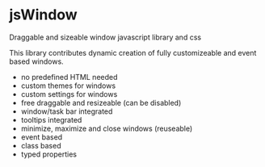 # jsWindow
Draggable and sizeable window javascript library and css

This library contributes dynamic creation of fully customizeable and event based windows. 

  - no predefined HTML needed
  - custom themes for windows
  - custom settings for windows
  - free draggable and resizeable (can be disabled)
  - window/task bar integrated
  - tooltips integrated
  - minimize, maximize and close windows (reuseable)
  - event based
  - class based
  - typed properties
